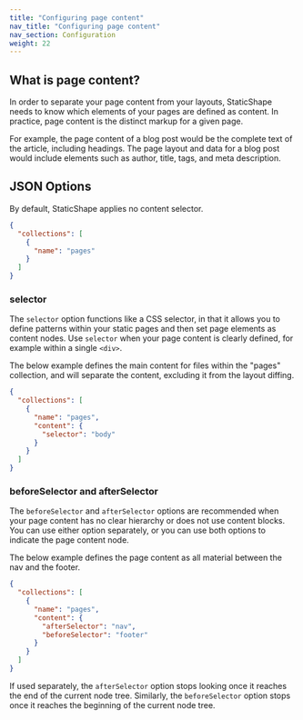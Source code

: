 ```yaml
---
title: "Configuring page content"
nav_title: "Configuring page content"
nav_section: Configuration
weight: 22
---
```


## What is page content?

In order to separate your page content from your layouts, StaticShape needs to know which elements of your pages are defined as content. In practice, page content is the distinct markup for a given page. 

For example, the page content of a blog post would be the complete text of the article, including headings. The page layout and data for a blog post would include elements such as author, title, tags, and meta description. 

## JSON Options

By default, StaticShape applies no content selector. 

```json
{
  "collections": [
    {
      "name": "pages"
    }
  ]
}
```

### selector

The `selector` option functions like a CSS selector, in that it allows you to define patterns within your static pages and then set page elements as content nodes. Use `selector` when your page content is clearly defined, for example within a single `<div>`.

The below example defines the main content for files within the "pages" collection, and will separate the content, excluding it from the layout diffing. 

```json
{
  "collections": [
    {
      "name": "pages",
      "content": {
        "selector": "body"
      }
    }
  ]
}
```

### beforeSelector and afterSelector

The `beforeSelector` and `afterSelector` options are recommended when your page content has no clear hierarchy or does not use content blocks. You can use either option separately, or you can use both options to indicate the page content node. 

The below example defines the page content as all material between the nav and the footer.

```json
{
  "collections": [
    {
      "name": "pages",
      "content": {
        "afterSelector": "nav",
        "beforeSelector": "footer"
      }
    }
  ]
}
```

If used separately, the `afterSelector` option stops looking once it reaches the end of the current node tree. Similarly, the `beforeSelector` option stops once it reaches the beginning of the current node tree.
